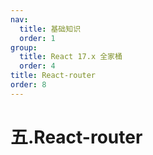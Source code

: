 ```yaml
---
nav:
  title: 基础知识
  order: 1
group:
  title: React 17.x 全家桶
  order: 4
title: React-router
order: 8
---
```

# 五.React-router
